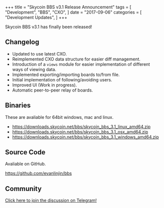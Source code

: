 +++
title = "Skycoin BBS v3.1 Release Announcement"
tags = [
    "Development",
    "BBS",
    "CXO",
]
date = "2017-09-06"
categories = [
    "Development Updates",
]
+++

Skycoin BBS v3.1 has finally been released!

## Changelog

- Updated to use latest CXO.
- Reimplemented CXO data structure for easier diff management.
- Introduction of a `views` module for easier implementation of different ways of viewing data.
- Implemented exporting/importing boards to/from file.
- Initial implementation of following/avoiding users.
- Improved UI (Work in progress).
- Automatic peer-to-peer relay of boards.

## Binaries

These are avaliable for 64bit windows, mac and linux.

- https://downloads.skycoin.net/bbs/skycoin_bbs_3.1_linux_amd64.zip
- https://downloads.skycoin.net/bbs/skycoin_bbs_3.1_osx_amd64.zip
- https://downloads.skycoin.net/bbs/skycoin_bbs_3.1_windows_amd64.zip

## Source Code

Avaliable on GitHub.

https://github.com/evanlinjin/bbs

## Community

[Click here to join the discussion on Telegram!](https://t.me/skycoinbbs)